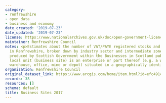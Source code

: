 ```yaml
---
category:
- renfrewshire
- open data
- business and economy
date_created: '2019-07-23'
date_updated: '2019-07-23'
license: https://www.nationalarchives.gov.uk/doc/open-government-licence/version/3/
maintainer: Renfrewshire Council
notes: <p>Estimates about the number of VAT/PAYE registered stocks and sites operating
  in Renfrewshire, broken down by industry sector and intermediate zone areas, and
  produced by Scottish Government within the Businesses in Scotland publication.A
  local unit (business site) is an enterprise or part thereof (e.g. a workshop, factory,
  warehouse, office, mine or depot) situated in a geographically identified place.</p>
organization: Renfrewshire Council
original_dataset_link: https://www.arcgis.com/home/item.html?id=efc491c10f6e42c9a22fb4177b30582e
records: 38
resources: []
schema: default
title: Business Sites 2017
---
```

